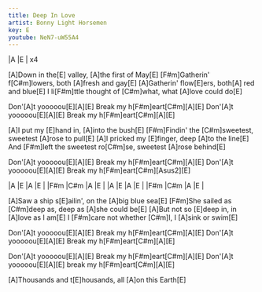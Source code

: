 ```yaml
---
title: Deep In Love
artist: Bonny Light Horsemen
key: E
youtube: NeN7-uW55A4
---
```


|A  |E   |  x4

[A]Down in the[E] valley, [A]the first of May[E]
[F#m]Gatherin' f[C#m]lowers, both [A]fresh and gay[E]
[A]Gatherin' flow[E]ers, both[A] red and blue[E]
I li[F#m]ttle thought of [C#m]what, what [A]love could do[E]

Don'[A]t yooooou[E][A][E]
Break my h[F#m]eart[C#m][A][E]
Don'[A]t yooooou[E][A][E]
Break my h[F#m]eart[C#m][A][E]

[A]I put my [E]hand in, [A]into the bush[E]
[F#m]Findin' the [C#m]sweetest, sweetest [A]rose to pull[E]
[A]I pricked my [E]finger, deep [A]to the line[E]
And [F#m]left the sweetest ro[C#m]se, sweetest [A]rose behind[E]

Don'[A]t yooooou[E][A][E]
Break my h[F#m]eart[C#m][A][E]
Don'[A]t yooooou[E][A][E]
Break my h[F#m]eart[C#m][Asus2][E]

|A        |E     |A        |E  |
|F#m      |C#m   |A        |E  |
|A        |E     |A        |E  |
|F#m      |C#m   |A        |E  |

[A]Saw a ship s[E]ailin', on the [A]big blue sea[E]
[F#m]She sailed as [C#m]deep as, deep as [A]she could be[E]
[A]But not so [E]deep in, in [A]love as I am[E]
I [F#m]care not whether [C#m]I,    I [A]sink or swim[E]

Don'[A]t yooooou[E][A][E]
Break my h[F#m]eart[C#m][A][E]
Don'[A]t yooooou[E][A][E]
Break my h[F#m]eart[C#m][A][E]

Don'[A]t yooooou[E][A][E]
Break my h[F#m]eart[C#m][A][E]
Don'[A]t yooooou[E][A][E]
break my h[F#m]eart[C#m][A][E]

[A]Thousands and t[E]housands, all [A]on this Earth[E]

